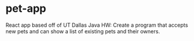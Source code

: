 # pet-app
React app based off of UT Dallas Java HW: Create a program that accepts new pets and can show a list of existing pets and their owners. 
